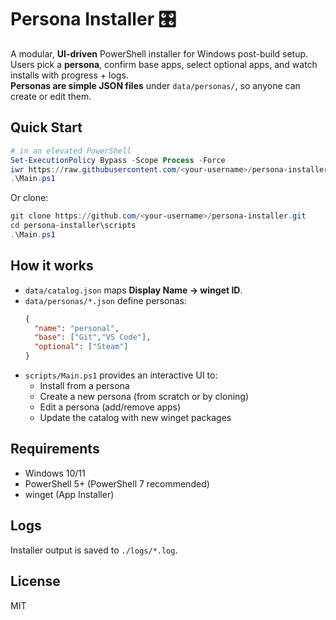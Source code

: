 # Persona Installer 🎛️

A modular, **UI-driven** PowerShell installer for Windows post-build setup.  
Users pick a **persona**, confirm base apps, select optional apps, and watch installs with progress + logs.  
**Personas are simple JSON files** under `data/personas/`, so anyone can create or edit them.

## Quick Start
```powershell
# in an elevated PowerShell
Set-ExecutionPolicy Bypass -Scope Process -Force
iwr https://raw.githubusercontent.com/<your-username>/persona-installer/main/scripts/Main.ps1 -OutFile Main.ps1
.\Main.ps1
```

Or clone:
```powershell
git clone https://github.com/<your-username>/persona-installer.git
cd persona-installer\scripts
.\Main.ps1
```

## How it works
- `data/catalog.json` maps **Display Name → winget ID**.
- `data/personas/*.json` define personas:
  ```json
  {
    "name": "personal",
    "base": ["Git","VS Code"],
    "optional": ["Steam"]
  }
  ```
- `scripts/Main.ps1` provides an interactive UI to:
  - Install from a persona
  - Create a new persona (from scratch or by cloning)
  - Edit a persona (add/remove apps)
  - Update the catalog with new winget packages

## Requirements
- Windows 10/11
- PowerShell 5+ (PowerShell 7 recommended)
- winget (App Installer)

## Logs
Installer output is saved to `./logs/*.log`.

## License
MIT

